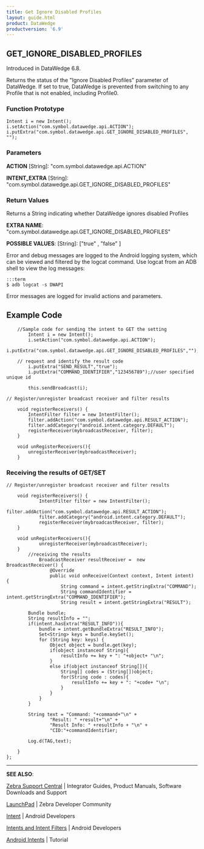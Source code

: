 ```yaml
---
title: Get Ignore Disabled Profiles 
layout: guide.html
product: DataWedge
productversion: '6.9'
---
```


## GET_IGNORE_DISABLED_PROFILES 

Introduced in DataWedge 6.8. 

Returns the status of the "Ignore Disabled Profiles" parameter of DataWedge. If set to true, DataWedge is prevented from switching to any Profile that is not enabled, including Profile0. 

### Function Prototype

	Intent i = new Intent();
	i.setAction("com.symbol.datawedge.api.ACTION");
	i.putExtra("com.symbol.datawedge.api.GET_IGNORE_DISABLED_PROFILES", "");


### Parameters

**ACTION** [String]: "com.symbol.datawedge.api.ACTION"

**INTENT_EXTRA** [String]: "com.symbol.datawedge.api.GET_IGNORE_DISABLED_PROFILES"


### Return Values
Returns a String indicating whether DataWedge ignores disabled Profiles

**EXTRA NAME**: "com.symbol.datawedge.api.GET_IGNORE_DISABLED_PROFILES" 

**POSSIBLE VALUES**: [String]: ["true" , "false" ]

Error and debug messages are logged to the Android logging system, which can be viewed and filtered by the logcat command. Use logcat from an ADB shell to view the log messages:

	:::term
	$ adb logcat -s DWAPI

Error messages are logged for invalid actions and parameters.

## Example Code

		//Sample code for sending the intent to GET the setting
			Intent i = new Intent();
			i.setAction("com.symbol.datawedge.api.ACTION");
			i.putExtra("com.symbol.datawedge.api.GET_IGNORE_DISABLED_PROFILES","");

		// request and identify the result code
			i.putExtra("SEND_RESULT","true");
			i.putExtra("COMMAND_IDENTIFIER","123456789");//user specified unique id

			this.sendBroadcast(i);

	// Register/unregister broadcast receiver and filter results

		void registerReceivers() {
		    IntentFilter filter = new IntentFilter();
		    filter.addAction("com.symbol.datawedge.api.RESULT_ACTION");
		    filter.addCategory("android.intent.category.DEFAULT");
		    registerReceiver(mybroadcastReceiver, filter);
		}

		void unRegisterReceivers(){
		    unregisterReceiver(mybroadcastReceiver);
		}		

### Receiving the results of GET/SET
 
	// Register/unregister broadcast receiver and filter results

		void registerReceivers() {
		        IntentFilter filter = new IntentFilter();
		        filter.addAction("com.symbol.datawedge.api.RESULT_ACTION");
		        filter.addCategory("android.intent.category.DEFAULT");
		        registerReceiver(mybroadcastReceiver, filter);
		}

		void unRegisterReceivers(){
		        unregisterReceiver(mybroadcastReceiver);
		}
			//receiving the results
				BroadcastReceiver resultReceiver =  new BroadcastReceiver() {
				    @Override
			    	public void onReceive(Context context, Intent intent) {
			        	String command = intent.getStringExtra("COMMAND");
			        	String commandIdentifier = intent.getStringExtra("COMMAND_IDENTIFIER");
			        	String result = intent.getStringExtra("RESULT");

	        Bundle bundle;
        	String resultInfo = "";
        	if(intent.hasExtra("RESULT_INFO")){
            	bundle = intent.getBundleExtra("RESULT_INFO");
            	Set<String> keys = bundle.keySet();
            	for (String key: keys) {
                	Object object = bundle.get(key);
                	if(object instanceof String){
                    	resultInfo += key + ": "+object+ "\n";
                	}
                	else if(object instanceof String[]){
                    	String[] codes = (String[])object;
                    	for(String code : codes){
                        	resultInfo += key + ": "+code+ "\n";
                    	}
                	}
            	}
        	}

        	String text = "Command: "+command+"\n" +
            	    "Result: " +result+"\n" +
                	"Result Info: " +resultInfo + "\n" +
                	"CID:"+commandIdentifier;

	        Log.d(TAG,text);

    	}
	};

------

**SEE ALSO**:

[Zebra Support Central](https://www.zebra.com/us/en/support-downloads.html) | Integrator Guides, Product Manuals, Software Downloads and Support

[LaunchPad](https://developer.zebra.com/welcome) | Zebra Developer Community

[Intent](https://developer.android.com/reference/android/content/Intent.html) | Android Developers

[Intents and Intent Filters](http://developer.android.com/guide/components/intents-filters.html) | Android Developers

[Android Intents](http://www.vogella.com/tutorials/AndroidIntent/article.html) | Tutorial
